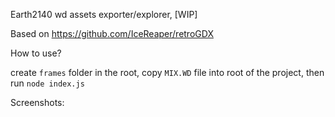 Earth2140 wd assets exporter/explorer, [WIP]

Based on https://github.com/IceReaper/retroGDX 

How to use?

create `frames` folder in the root,
copy `MIX.WD` file into root of the project,
then run `node index.js`

Screenshots:

